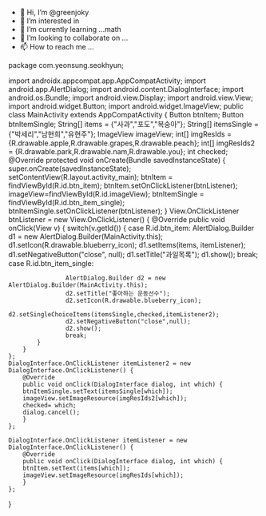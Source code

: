 - 👋 Hi, I’m @greenjoky
- 👀 I’m interested in 
- 🌱 I’m currently learning ...math
- 💞️ I’m looking to collaborate on ...
- 📫 How to reach me ...

<!---
greenjoky/greenjoky is a ✨ special ✨ repository because its `README.md` (this file) appears on your GitHub profile.
You can click the Preview link to take a look at your changes.
--->


package com.yeonsung.seokhyun;

import androidx.appcompat.app.AppCompatActivity;
import android.app.AlertDialog;
import android.content.DialogInterface;
import android.os.Bundle;
import android.view.Display;
import android.view.View;
import android.widget.Button;
import android.widget.ImageView;
public class MainActivity extends AppCompatActivity {
    Button btnItem;
    Button btnItemSingle;
    String[] items = {"사과","포도","복숭아"};
    String[] itemsSingle = {"박세리","남현희","유현주"};
    ImageView imageView;
    int[] imgResIds = {R.drawable.apple,R.drawable.grapes,R.drawable.peach};
    int[] imgResIds2 = {R.drawable.park,R.drawable.nam,R.drawable.you};
    int checked;
    @Override
    protected void onCreate(Bundle savedInstanceState) {
        super.onCreate(savedInstanceState);
        setContentView(R.layout.activity_main);
        btnItem = findViewById(R.id.btn_item);
        btnItem.setOnClickListener(btnListener);
        imageView=findViewById(R.id.imageView);
        btnItemSingle = findViewById(R.id.btn_item_single);
        btnItemSingle.setOnClickListener(btnListener);
    }
    View.OnClickListener btnListener = new View.OnClickListener() {
        @Override
        public void onClick(View v) {
            switch(v.getId()) {
                case R.id.btn_item:
                    AlertDialog.Builder d1 = new AlertDialog.Builder(MainActivity.this);
                    d1.setIcon(R.drawable.blueberry_icon);
                    d1.setItems(items, itemListener);
                    d1.setNegativeButton("close", null);
                    d1.setTitle("과일목록");
                    d1.show();
                    break;
                case R.id.btn_item_single:

                    AlertDialog.Builder d2 = new AlertDialog.Builder(MainActivity.this);
                    d2.setTitle("좋아하는 운동선수");
                    d2.setIcon(R.drawable.blueberry_icon);
                    d2.setSingleChoiceItems(itemsSingle,checked,itemListener2);
                    d2.setNegativeButton("close",null);
                    d2.show();
                    break;
            }
        }
    };
    DialogInterface.OnClickListener itemListener2 = new DialogInterface.OnClickListener() {
        @Override
        public void onClick(DialogInterface dialog, int which) {
        btnItemSingle.setText(itemsSingle[which]);
        imageView.setImageResource(imgResIds2[which]);
        checked= which;
        dialog.cancel();
        }
    };

    DialogInterface.OnClickListener itemListener = new DialogInterface.OnClickListener() {
        @Override
        public void onClick(DialogInterface dialog, int which) {
        btnItem.setText(items[which]);
        imageView.setImageResource(imgResIds[which]);
        }
    };
}
